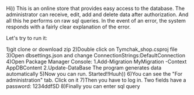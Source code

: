 Hi)) This is an online store that provides easy access to the database. The administrator can receive, edit, add and delete data after authorization. And all this he performs on raw sql queries. In the event of an error, the system responds with a fairly clear explanation of the error.

Let's try to run it:

1)git clone or download zip
2)Double click on Tymchak_shop.csproj file
3)Open dbsettings.json and change ConnectionStrings:DefaultConnection
4)Open Package Manager Console:
  1.Add-Migration MyMigration -Context AppDBContent
  2.Update-DataBase
The program generates data automatically
5)Now you can run. Started!!Huuh))
6)You can see the "For administration" tab. Click on it
7)Then you have to log in. Two fields have a password: 1234ddfSD
8)Finally you can enter sql query

  
